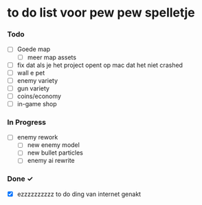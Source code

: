 # to do list voor pew pew spelletje

### Todo

- [ ] Goede map
  - [ ] meer map assets 
- [ ] fix dat als je het project opent op mac dat het niet crashed
- [ ] wall e pet
- [ ] enemy variety
- [ ] gun variety
- [ ] coins/economy
- [ ] in-game shop

### In Progress

- [ ] enemy rework
  - [ ] new enemy model
  - [ ] new bullet particles
  - [ ] enemy ai rewrite

### Done ✓

- [x] ezzzzzzzzzz to do ding van internet genakt
